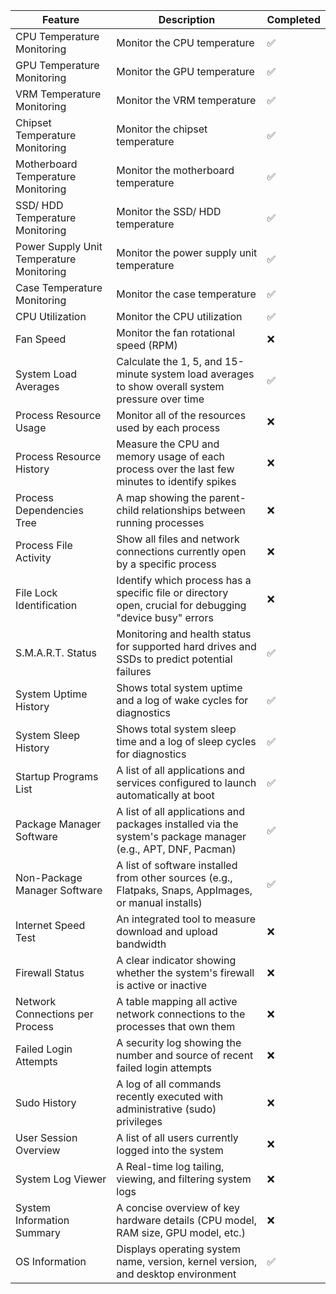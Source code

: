 | Feature                                  | Description                                                                                                 | Completed |
|------------------------------------------|-------------------------------------------------------------------------------------------------------------|-----------|
| CPU Temperature Monitoring               | Monitor the CPU temperature                                                                                 | ✅        |
| GPU Temperature Monitoring               | Monitor the GPU temperature                                                                                 | ✅        |
| VRM Temperature Monitoring               | Monitor the VRM temperature                                                                                 | ✅        |
| Chipset Temperature Monitoring           | Monitor the chipset temperature                                                                             | ✅        |
| Motherboard Temperature Monitoring       | Monitor the motherboard temperature                                                                         | ✅        |
| SSD/ HDD Temperature Monitoring          | Monitor the SSD/ HDD temperature                                                                            | ✅        |
| Power Supply Unit Temperature Monitoring | Monitor the power supply unit temperature                                                                   | ✅        |
| Case Temperature Monitoring              | Monitor the case temperature                                                                                | ✅        |
| CPU Utilization                          | Monitor the CPU utilization                                                                                 | ✅        |
| Fan Speed                                | Monitor the fan rotational speed (RPM)                                                                      | ❌        |
| System Load Averages                     | Calculate the 1, 5, and 15-minute system load averages to show overall system pressure over time            | ✅        |
| Process Resource Usage                   | Monitor all of the resources used by each process                                                           | ❌        |
| Process Resource History                 | Measure the CPU and memory usage of each process over the last few minutes to identify spikes               | ❌        |
| Process Dependencies Tree                | A map showing the parent-child relationships between running processes                                      | ❌        |
| Process File Activity                    | Show all files and network connections currently open by a specific process                                 | ❌        |
| File Lock Identification                 | Identify which process has a specific file or directory open, crucial for debugging "device busy" errors    | ❌        |
| S.M.A.R.T. Status                        | Monitoring and health status for supported hard drives and SSDs to predict potential failures               | ✅        |
| System Uptime History                    | Shows total system uptime and a log of wake cycles for diagnostics                                          | ✅        |
| System Sleep History                     | Shows total system sleep time and a log of sleep cycles for diagnostics                                     | ✅        |
| Startup Programs List                    | A list of all applications and services configured to launch automatically at boot                          | ✅        |
| Package Manager Software                 | A list of all applications and packages installed via the system's package manager (e.g., APT, DNF, Pacman) | ✅        |
| Non-Package Manager Software             | A list of software installed from other sources (e.g., Flatpaks, Snaps, AppImages, or manual installs)      | ✅        |
| Internet Speed Test                      | An integrated tool to measure download and upload bandwidth                                                 | ❌        |
| Firewall Status                          | A clear indicator showing whether the system's firewall is active or inactive                               | ❌        |
| Network Connections per Process          | A table mapping all active network connections to the processes that own them                               | ❌        |
| Failed Login Attempts                    | A security log showing the number and source of recent failed login attempts                                | ❌        |
| Sudo History                             | A log of all commands recently executed with administrative (sudo) privileges                               | ❌        |
| User Session Overview                    | A list of all users currently logged into the system                                                        | ❌        |
| System Log Viewer                        | A Real-time log tailing, viewing, and filtering system logs                                                 | ❌        |
| System Information Summary               | A concise overview of key hardware details (CPU model, RAM size, GPU model, etc.)                           | ❌        |
| OS Information                           | Displays operating system name, version, kernel version, and desktop environment                            | ✅        |